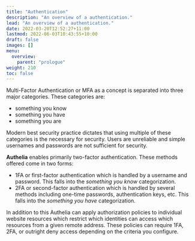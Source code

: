 ```yaml
---
title: "Authentication"
description: "An overview of a authentication."
lead: "An overview of a authentication."
date: 2022-03-20T12:52:27+11:00
lastmod: 2022-06-03T10:43:55+10:00
draft: false
images: []
menu:
  overview:
    parent: "prologue"
weight: 210
toc: false
---
```


Multi-Factor Authentication or MFA as a concept is separated into three major categories. These categories are:

* something you know
* something you have
* something you are

Modern best security practice dictates that using multiple of these categories is the necessary for security. Users are
unreliable and simple usernames and passwords are not sufficient for security.

__Authelia__ enables primarily two-factor authentication. These methods offered come in two forms:

* 1FA or first-factor authentication which is handled by a username and password. This falls into the *something you know*
  categorization.
* 2FA or second-factor authentication which is handled by several methods including one-time passwords, authentication
  keys, etc. This falls into the *something you have* categorization.

In addition to this Authelia can apply authorization policies to individual website resources which restrict which
identities can access which resources from a given remote address. These policies can require 1FA, 2FA, or outright deny
access depending on the criteria you configure.
